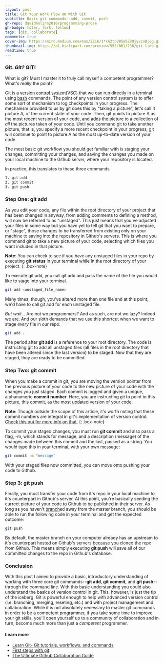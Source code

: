 ```yaml
---
layout: post
title: Git Your Work Flow On With Git
subtitle: Basic git commands--add, commit, push
gh-repo: davidmolina2810/programming-prose
gh-badge: [star, fork, follow]
tags: [git, collaborate]
comments: true
cover-img: https://miro.medium.com/max/2216/1*kA2tpV8So5280jyvzuBjcg.gif
thumbnail-img: https://p1.hiclipart.com/preview/553/861/236/git-line-github-version-control-computer-software-repository-branching-commit-merge-png-clipart-thumbnail.jpg
readtime: true
---
```


### Git. _Git?_ **GIT!**
What is git? Must I master it to truly call myself a competent programmer?
What's _really_ the point?

Git is a [version control system](https://www.geeksforgeeks.org/version-control-systems/#:~:text=Version%20control%20systems%20are%20a,(snapshots)%20of%20the%20project.)(VSC) that we can run directly in a terminal using [bash](https://en.wikipedia.org/wiki/Bash_(Unix_shell)) commands. The point of any version control system is to offer some sort of mechanism to log checkpoints in your progress.
The mechanism provided to us by git does this by "taking a picture", let's call it picture A, of the current state of your code. Then, git points to picture A as the most recent version of your code, and adds the picture to a collection of _all_ the pictures taken of your code. Until you command git to take another picture, that is, you specify a more recent checkpoint in your progress, git will continue to point to picture A as the most up-to-date version of your code. 

The most basic git workflow you should get familiar with is staging your changes, committing your changes, and saving the changes you made on your local machine to the Github server, where your repository is located. 

In practice, this translates to these three commands

```bash
1. git add
2. git commit
3. git push
```

### Step One: git add

As you edit your code, any file within the root directory of your project that has been changed in anyway, from adding comments to defining a method, will now be referred to as "unstaged". This just means that you've adjusted your files in some way but you have yet to tell git that you want to prepare, or "stage", those changes to be transferred from existing only on your machine to saving into the repository in Github's servers. This is where you command git to take a new picture of your code, selecting which files you want included in that picture.

**Note:** You can check to see if you have any unstaged files in your repo by executing **git status** in your terminal while in the root directory of your project.
{: .box-note}

To execute git add, you call git add and pass the name of the file you would like to stage into your terminal.

```bash
git add <unstaged_file_name>
```
Many times, though, you've altered more than one file and at this point, we'd have to call git add for each unstaged file. 

_But wait..._ Are not we programmers? And as such, are not we lazy? 
Indeed we are. And our sloth demands that we use this shortcut when we want to stage _every_ file in our repo:

```bash
git add .
```
The period after **git add** is a reference to your root directory. The code is instructing git to add all unstaged files (all files in the root directory that have been altered since the last version) to be staged. Now that they are staged, they are ready to be committed.

### Step Two: git commit

When you make a commit in git, you are moving the version pointer from the previous picture of your code to the new picture of your code with the changes you just staged. Each commit is logged and given a unique, alphanumeric **commit number**. Here, you are instructing git to point to this picture, this commit, as the most updated version of your code.


**Note:** Though outside the scope of this article, it's worth noting that these commit numbers are integral in git's implementation of version control. [Check this out for more info on that.](https://www.freecodecamp.org/news/the-ultimate-guide-to-git-reset-and-git-revert/) 
{: .box-note}

To commit your staged changes, you must run **git commit** and also pass a flag, -m, which stands for message, and a description (message) of the changes made between this commit and the last, passed as a string. You would type this in your terminal, with your own message:
```bash
git commit -m "message"
```
With your staged files now committed, you can move onto pushing your code to Github.

### Step 3: git push

Finally, you must transfer your code from it's repo in your local machine to it's counterpart in Github's server. At this point, you're basically sending the currect picture of your code to Github to be published in their server. As long as you haven't [branch](https://git-scm.com/book/en/v2/Git-Branching-Basic-Branching-and-Merging)ed away from the master branch, you should be able to run the following code in your terminal and get the expected outcome:
```bash
git push
```
By default, the master branch on your computer already has an upstream to it's counterpart hosted on Github's servers because you cloned the repo from Github. This means simply executing **git push** will save all of our committed changes to the repo in Github's database.

### Conclusion
With this post I aimed to provide a basic, introductory understanding of working with three core git commands--**git add**, **git commit**, and **git push**--through the command line. With this basic understanding you could also understand the basics of version control in git. This, however, is just the tip of the iceberg. Git is powerful enough to help with advanced version control (i.e. branching, merging, reseting, etc.) and with project management and collaboration. While it is not absolutely necessary to master git commands in order to be a competent programmer, if you take some time to improve your git skills, you'll open yourself up to a community of collaboration and in turn, become much more than just a _competent_ programmer. 

#### Learn more
- [Learn Git- Git tutorials, workflows, and commands](https://www.atlassian.com/git)
- [First steps with git](https://www.earthdatascience.org/workshops/intro-version-control-git/basic-git-commands/)
- [The Ultimate Github Collaboration Guide](https://medium.com/@jonathanmines/the-ultimate-github-collaboration-guide-df816e98fb67)








